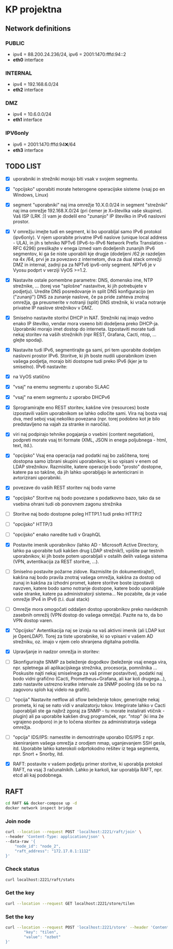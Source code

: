 # KP projektna

## Network definitions

### PUBLIC
- ipv4 = 88.200.24.236/24, ipv6 = 2001:1470:fffd:94::2
- **eth0** interface

### INTERNAL
- ipv4 = 192.168.6.0/24
- **eth2** interface

### DMZ
- ipv4 = 10.6.0.0/24
- **eth1** interface

### IPV6only
- ipv6 = 2001:1470:fffd:94:x:/64
- **eth3** interface

## TODO LIST

- [x] uporabniki in strežniki morajo biti vsak v svojem segmentu.
- [x] "opcijsko" uporabiti morate heterogene operacijske sisteme (vsaj po en Windows, Linux)
- [x] segment "uporabniki" naj ima omrežje 10.X.0.0/24 in segment "strežniki" naj ima omrežje 192.168.X.0/24 (pri čemer je X=številka vaše skupine). Vaš ISP (LRK :)) vam je dodelil eno "zunanjo" IP številko in IPv6 naslovni prostor.
- [x] V omrežju imejte tudi en segment, ki bo uporabljal samo IPv6 protokol (ipv6only). V njem uporabite privatne IPv6 naslove (unique local address - ULA), in jih s tehniko NPTv6 (IPv6-to-IPv6 Network Prefix Translation - RFC 6296) preslikajte v enega izmed vam dodeljenih zunanjih IPv6 segmentov, ki ga še niste uporabili kje drugje (dodeljeni /62 je razdeljen na 4x /64, prvi je za povezavo z internetom, dva za dual stack omrežji DMZ in internal, zadnji pa za NPTv6 ipv6-only segment. NPTv6 je v Vyosu podprt v verziji VyOS >=1.2.
- [x] Nastavite ostale pomembne parametre: DNS, domensko ime, NTP strežnike, ... (torej vse "splošne" nastavitve, ki jih potrebujete v podjetju). Uredite DNS posredovanje in split DNS konfiguracijo (en ("zunanji") DNS za zunanje naslove, če pa pride zahteva znotraj omrežja, ga preusmerite v notranji (split) DNS strežnik, ki vrača notranje privatne IP naslove strežnikov v DMZ.
- [x] Smiselno nastavite storitvi DHCP in NAT. Strežniki naj imajo vedno enako IP številko, vendar mora vseeno biti dodeljena preko DHCP-ja. Uporabniki morajo imet dostop do interneta. Izpostaviti morate tudi nekaj storitev na vaših strežnikih (npr REST, Grafana, Cacti, ntop, ... glejte spodaj).
- [x] Nastavite tudi IPv6, segmentirajte ga sami, pri tem uporabite dodeljen naslovni prostor IPv6. Storitve, ki jih boste nudili uporabnikom izven vašega podjetja, morajo biti dostopne tudi preko IPv6 (kjer je to smiselno). IPv6 nastavite:
- [x] na VyOS statično
- [x] "vsaj" na enemu segmentu z uporabo SLAAC
- [x] "vsaj" na enem segmentu z uporabo DHCPv6
- [x] Sprogramirajte eno REST storitev, kakšne vire (resources) boste izpostavili vašim uporabnikom se lahko odločite sami. Vira naj bosta vsaj dva, med seboj vsaj nekoliko povezana (npr. torej podobno kot je bilo predstavljeno na vajah za stranke in naročila).
- [x] viri naj podpirajo tehnike pogajanja o vsebini (content negotiation), podpreti morate vsaj tri formate (XML, JSON in enega poljubnega - html, text, itd.). 
- [x] "opcijsko" Vsaj ena operacija nad podatki naj bo zaščitena, torej dostopna samo izbrani skupini uporabnikov, ki so vpisani v enem od LDAP strežnikov. Razmislite, katere operacije bodo "prosto" dostopne, katere pa so takšne, da jih lahko uporabljajo le avtenticirani in avtorizirani uporabniki.
- [x] povezave do vaših REST storitev naj bodo varne
- [x] "opcijsko" Storitve naj bodo povezane s podatkovno bazo, tako da se vsebina ohrani tudi ob ponovnem zagonu strežnika
- [ ] Storitve naj bodo dostopne poleg HTTP1.1 tudi preko HTTP/2
- [ ] "opcijsko" HTTP/3
- [ ] "opcijsko" enako naredite tudi v GraphQL
- [x] Postavite imenik uporabnikov (lahko AD - Microsoft Active Directory, lahko pa uporabite tudi kakšen drug LDAP strežnik!), vpišite par testnih uporabnikov, ki jih boste potem uporabljali v ostalih delih vašega sistema (VPN, avtentikacija za REST storitve, ...).
- [ ] Smiselno postavite požarne zidove. Razmislite (in dokumentirajte!), kakšna naj bodo pravila znotraj vašega omrežja, kakšna za dostop od zunaj in kakšna za izhodni promet, katere storitve boste izpostavili navzven, katere bodo samo notranje dostopne, katere bodo uporabljale vaše stranke, katere pa administratorji sistema... Ne pozabite, da je vaše omrežje IPv4 in IPv6 (t.i. dual stack)
- [ ] Omrežje mora omogočati oddaljen dostop uporabnikov preko navideznih zasebnih omrežij (VPN dostop do vašega omrežja). Pazite na to, da bo VPN dostop varen.
- [x] "Opcijsko" Avtentikacija naj se izvaja na vaš aktivni imenik (ali LDAP kot je OpenLDAP). Torej za tiste uporabnike, ki so vpisani v vašem AD strežniku, oz. imajo v njem celo shranjena digitalna potrdila.
- [x] Upravljanje in nadzor omrežja in storitev:
- [ ] Skonfigurirajte SNMP za beleženje dogodkov (beleženje vsaj enega vira, npr. spletnega ali aplikacijskega strežnika, procesorja, pomnilnika ... Poskusite najti nekaj smiselnega za vaš primer postavitve), podatki naj bodo vidni grafično (Cacti, Prometheus+Grafana, ali kar koli drugega...), zato nastavite ustrezno kratke intervale za SNMP pooling (da se bo na zagovoru sploh kaj videlo na grafih). 
- [ ] "opcija" Nastavite netflow ali sflow beleženje tokov, generirajte nekaj prometa, ki naj se nato vidi v analizatorju tokov. Integrirate lahko v Cacti (uporabljali ste ga najbrž zgoraj za SNMP - tu morate instalirati vtičnik - plugin) ali pa uporabite kakšen drug programček, npr. "ntop" (ki ima že vgrajeno podporo) in je to ločena storitev za administratorja vašega omrežja.
- [ ] "opcija" IDS/IPS: namestite in demostrirajte uporabo IDS/IPS z npr. skeniranjem vašega omrežja z orodjem nmap, uganjevanjem SSH gesla, itd. Uporabite lahko katerokoli odprtokodno rešitev iz tega segmenta, npr. Snort + Snorby, itd.
- [x] RAFT: postavite v vašem podjetju primer storitve, ki uporablja protokol RAFT, na vsaj 3 računalnikih. Lahko je karkoli, kar uporablja RAFT, npr. etcd ali kaj podobnega.



## RAFT 

```bash
cd RAFT && docker-compose up -d
docker network inspect bridge
```

### Join node
```bash
curl --location --request POST 'localhost:2221/raft/join' \
--header 'Content-Type: application/json' \
--data-raw '{
	"node_id": "node_2", 
	"raft_address": "172.17.0.1:1112"
}'
```

### Check status
```bash
curl localhost:2221/raft/stats
```

### Get the key
```bash
curl --location --request GET localhost:2221/store/tilen
```

### Set the key
```bash
curl --location --request POST 'localhost:2221/store' --header 'Content-Type: application/json' --data-raw '{
        "key": "tilen",
        "value": "ozbot"
}'
```
